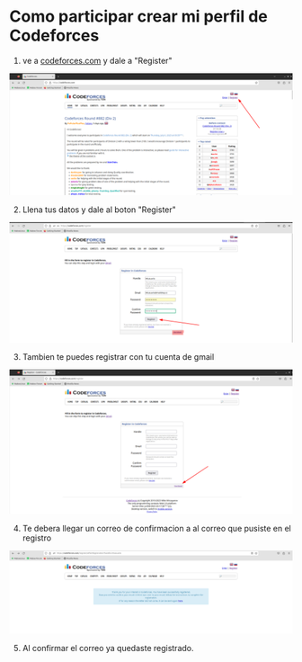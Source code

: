 # Como participar crear mi perfil de Codeforces

1. ve a [codeforces.com](https://codeforces.com/group) y dale a "Register"

![inicio](https://raw.githubusercontent.com/semillero-competiva-EAFIT/docs/main/misc/img/crear_perfil_codeforces/1.png)

2. Llena tus datos y dale al boton "Register"

![registro](https://raw.githubusercontent.com/semillero-competiva-EAFIT/docs/main/misc/img/crear_perfil_codeforces/3.png)


3. Tambien te puedes registrar con tu cuenta de gmail

![gmail](https://raw.githubusercontent.com/semillero-competiva-EAFIT/docs/main/misc/img/crear_perfil_codeforces/2.png)

4. Te debera llegar un correo de confirmacion a al correo que pusiste en el registro

![gmail](https://raw.githubusercontent.com/semillero-competiva-EAFIT/docs/main/misc/img/crear_perfil_codeforces/4.png)

5. Al confirmar el correo ya quedaste registrado.

